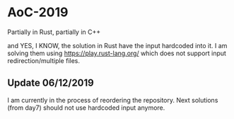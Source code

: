 # AoC-2019
Partially in Rust, partially in C++

and YES, I KNOW, the solution in Rust have the input hardcoded into it. I am solving them using https://play.rust-lang.org/ which does not support input redirection/multiple files.

## Update 06/12/2019
I am currently in the process of reordering the repository. Next solutions (from day7) should not use hardcoded input anymore.
